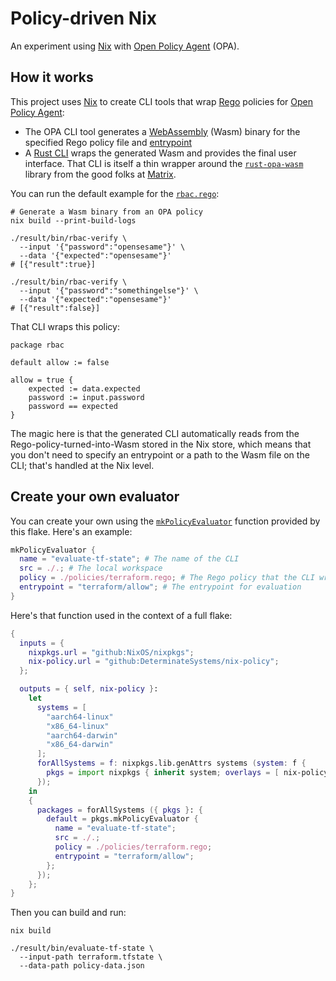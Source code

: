 # Policy-driven Nix

An experiment using [Nix] with [Open Policy Agent][opa] (OPA).

## How it works

This project uses [Nix] to create CLI tools that wrap [Rego] policies for [Open Policy Agent][opa]:

- The OPA CLI tool generates a [WebAssembly] (Wasm) binary for the specified Rego policy file and [entrypoint][bundle]
- A [Rust CLI](./eval) wraps the generated Wasm and provides the final user interface.
  That CLI is itself a thin wrapper around the [`rust-opa-wasm`][lib] library from the good folks at [Matrix].

You can run the default example for the [`rbac.rego`](./examples/rbac.rego):

```shell
# Generate a Wasm binary from an OPA policy
nix build --print-build-logs

./result/bin/rbac-verify \
  --input '{"password":"opensesame"}' \
  --data '{"expected":"opensesame"}'
# [{"result":true}]

./result/bin/rbac-verify \
  --input '{"password":"somethingelse"}' \
  --data '{"expected":"opensesame"}'
# [{"result":false}]
```

That CLI wraps this policy:

```rego
package rbac

default allow := false

allow = true {
    expected := data.expected
    password := input.password
    password == expected
}
```

The magic here is that the generated CLI automatically reads from the Rego-policy-turned-into-Wasm stored in the Nix store, which means that you don't need to specify an entrypoint or a path to the Wasm file on the CLI; that's handled at the Nix level.

## Create your own evaluator

You can create your own using the [`mkPolicyEvaluator`](./nix/evaluator.nix) function provided by this flake.
Here's an example:

```nix
mkPolicyEvaluator {
  name = "evaluate-tf-state"; # The name of the CLI
  src = ./.; # The local workspace
  policy = ./policies/terraform.rego; # The Rego policy that the CLI wraps
  entrypoint = "terraform/allow"; # The entrypoint for evaluation
}
```

Here's that function used in the context of a full flake:

```nix
{
  inputs = {
    nixpkgs.url = "github:NixOS/nixpkgs";
    nix-policy.url = "github:DeterminateSystems/nix-policy";
  };

  outputs = { self, nix-policy }:
    let
      systems = [
        "aarch64-linux"
        "x86_64-linux"
        "aarch64-darwin"
        "x86_64-darwin"
      ];
      forAllSystems = f: nixpkgs.lib.genAttrs systems (system: f {
        pkgs = import nixpkgs { inherit system; overlays = [ nix-policy-overlays.opa-wasm ]; };
      });
    in
    {
      packages = forAllSystems ({ pkgs }: {
        default = pkgs.mkPolicyEvaluator {
          name = "evaluate-tf-state";
          src = ./.;
          policy = ./policies/terraform.rego;
          entrypoint = "terraform/allow";
        };
      });
    };
}
```

Then you can build and run:

```shell
nix build

./result/bin/evaluate-tf-state \
  --input-path terraform.tfstate \
  --data-path policy-data.json
```

[bundle]: https://www.openpolicyagent.org/docs/latest/management-bundles/#bundle-file-format
[lib]: https://github.com/matrix-org/rust-opa-wasm
[matrix]: https://github.com/matrix-org
[nix]: https://zero-to-nix.com
[opa]: https://open-policy-agent.org
[rego]: https://www.openpolicyagent.org/docs/latest/policy-language
[webassembly]: https://webassembly.org
